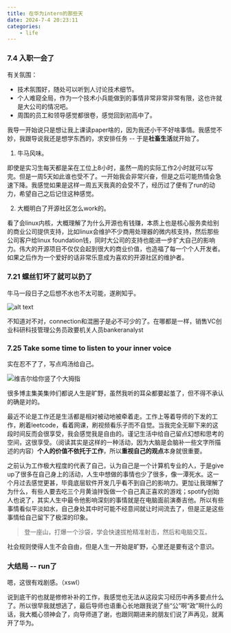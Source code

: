 ```yaml
---
title: 在华为intern的那些天
date: 2024-7-4 20:23:11
categories:
    - life
---
```


### 7.4 入职一会了

有关氛围：
* 技术氛围好，随处可以听到人讨论技术细节。
* 个人难窥全局，作为一个技术小兵能做到的事情非常非常非常有限，这也许就是大公司的情况吧。
* 周围的员工和领导感觉都很卷，感觉回到初高中了。

我导一开始说只是想让我上课读paper啥的，因为我还小干不好啥事情。我感觉不妙，我跟导说我还是想学东西的，求安排任务 -- 于是**社畜生活**就开始了。

1. 牛马风味。

即使是实习生每天都是呆在工位上8小时，虽然一周的实际工作2小时就可以写完。但是一周5天如此谁也受不了。一开始我会非常兴奋，但是之后可能热情会急速下降。我感觉如果是这样一周五天我真的会受不了，经历过了便有了run的动力，希望自己之后记住这种感觉。

2. 大概明白了开源社区怎么work的。

看了会linux内核，大概理解了为什么开源也有钱赚，本质上也是核心服务卖给别的商业公司提供支持，比如linux会维护不少商用处理器的微内核支持，然后那些公司客户给linux foundation钱，同时大公司的支持也能进一步扩大自己的影响力。伟大的开源项目不仅仅会起到很大的商业价值，也造福了每一个个人开发者。如果之后作为一个爱好的话非常乐意成为喜欢的开源社区的维护者。


### 7.21 螺丝钉坏了就可以扔了

牛马一段日子之后想不水也不太可能，遂刷知乎。

![alt text](./intern-1/image-7.png)

不知道对不对，connection和混圈子是必不可少的了。在哪都是一样，销售VC创业科研科技管理公务员政要机关人员bankeranalyst

### 7.25 **Take some time to listen to your inner voice**

实在忍不了了，写点鸡汤给自己。

![维吉尔给你竖了个大拇指](./intern-1/58aeb9120804f3d9e2fdde23bb297d0.jpg)

很多博主集美集帅们都说人生是旷野，虽然我听的耳朵都要起茧了，但不得不承认的确是对的。

最近不论是工作还是生活都是相对被动地被牵着走。工作上等着导师的下发的工作，刷着leetcode，看着网课，刷视频看乐子而不自觉。当我完全无聊下来的这段时间反而会很享受，我会感觉我是自由的。谨记生活中给自己留点幻想和思考的空间，这很享受。（阅读其实是这样的一种活动，因为大脑是会脑补一些文字所描述的内容）**个人的价值不依托于工作**，所以**重视自己的观点**本身就很重要。

之前认为工作极大程度的代表了自己，认为自己是一个计算机专业的人，于是give up了很多在自己身上的活动，人生中想做的事情也少了很多，像一潭死水。这一个月过去感觉更甚，毕竟底层软件开发几乎看不到自己的影响力。更加让我理解了为什么，有些人要去吃三个月黄油拌饭做一个自己真正喜欢的游戏；spotify创始人也说了，其实人生中最令他影响深刻的事情就是在电脑面前演奏吉他。所以有些事情看似平淡如水，自己身处其中时可能不经意间就让时间流去了，但是正是这些事情给自己留下了极深的印象。

> 登一座山，打爆一个沙袋，学会快速拔枪精准射击，然后和电脑交互。

社会规则使得人生不会自由，但是人生一开始是旷野，心里还是要有这个意识。


### 大结局 -- run了

嗯，这很有戏剧感。（xswl）

说到底干的也就是修修补补的工作，我感觉也无法从这段实习经历中再多要点什么了。所以很早我就想逃了，最后导师也语重心长地跟我说了些“公”啊“政”啊什么的话，我大概心领神会了，向导师道了谢，也跟同期进来的朋友们说了声再见，就离开了华为。
